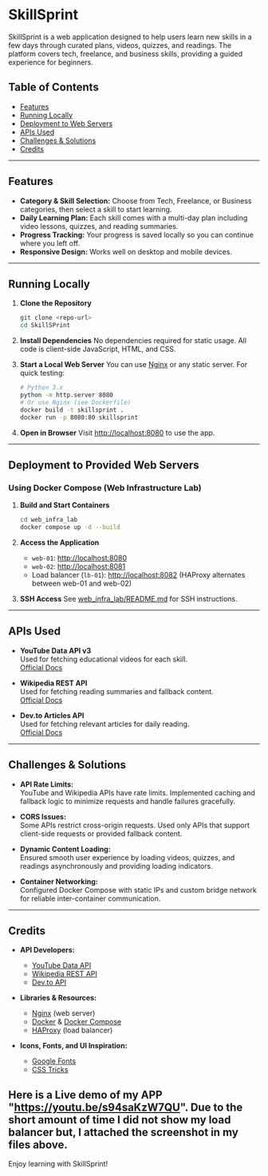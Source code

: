 # SkillSprint

SkillSprint is a web application designed to help users learn new skills in a few days through curated plans, videos, quizzes, and readings. The platform covers tech, freelance, and business skills, providing a guided experience for beginners.

## Table of Contents

- [Features](#features)
- [Running Locally](#running-locally)
- [Deployment to Web Servers](#deployment-to-web-servers)
- [APIs Used](#apis-used)
- [Challenges & Solutions](#challenges--solutions)
- [Credits](#credits)

---

## Features

- **Category & Skill Selection:** Choose from Tech, Freelance, or Business categories, then select a skill to start learning.
- **Daily Learning Plan:** Each skill comes with a multi-day plan including video lessons, quizzes, and reading summaries.
- **Progress Tracking:** Your progress is saved locally so you can continue where you left off.
- **Responsive Design:** Works well on desktop and mobile devices.

---

## Running Locally

1. **Clone the Repository**
   ```bash
   git clone <repo-url>
   cd SkillSPrint
   ```

2. **Install Dependencies**
   No dependencies required for static usage. All code is client-side JavaScript, HTML, and CSS.

3. **Start a Local Web Server**
   You can use [Nginx](https://nginx.org/) or any static server. For quick testing:
   ```bash
   # Python 3.x
   python -m http.server 8080
   # Or use Nginx (see Dockerfile)
   docker build -t skillsprint .
   docker run -p 8080:80 skillsprint
   ```

4. **Open in Browser**
   Visit [http://localhost:8080](http://localhost:8080) to use the app.

---

## Deployment to Provided Web Servers

### Using Docker Compose (Web Infrastructure Lab)

1. **Build and Start Containers**
   ```bash
   cd web_infra_lab
   docker compose up -d --build
   ```

2. **Access the Application**
   - `web-01`: [http://localhost:8080](http://localhost:8080)
   - `web-02`: [http://localhost:8081](http://localhost:8081)
   - Load balancer (`lb-01`): [http://localhost:8082](http://localhost:8082) (HAProxy alternates between web-01 and web-02)

3. **SSH Access**
   See [web_infra_lab/README.md](web_infra_lab/README.md) for SSH instructions.

---

## APIs Used

- **YouTube Data API v3**  
  Used for fetching educational videos for each skill.  
  [Official Docs](https://developers.google.com/youtube/v3/docs/search)

- **Wikipedia REST API**  
  Used for fetching reading summaries and fallback content.  
  [Official Docs](https://www.mediawiki.org/wiki/API:REST_API)

- **Dev.to Articles API**  
  Used for fetching relevant articles for daily reading.  
  [Official Docs](https://developers.forem.com/api)

---

## Challenges & Solutions

- **API Rate Limits:**  
  YouTube and Wikipedia APIs have rate limits. Implemented caching and fallback logic to minimize requests and handle failures gracefully.

- **CORS Issues:**  
  Some APIs restrict cross-origin requests. Used only APIs that support client-side requests or provided fallback content.

- **Dynamic Content Loading:**  
  Ensured smooth user experience by loading videos, quizzes, and readings asynchronously and providing loading indicators.

- **Container Networking:**  
  Configured Docker Compose with static IPs and custom bridge network for reliable inter-container communication.

---

## Credits

- **API Developers:**  
  - [YouTube Data API](https://developers.google.com/youtube/v3)  
  - [Wikipedia REST API](https://www.mediawiki.org/wiki/API:REST_API)  
  - [Dev.to API](https://developers.forem.com/api)

- **Libraries & Resources:**  
  - [Nginx](https://nginx.org/) (web server)
  - [Docker](https://www.docker.com/) & [Docker Compose](https://docs.docker.com/compose/)
  - [HAProxy](http://www.haproxy.org/) (load balancer)

- **Icons, Fonts, and UI Inspiration:**  
  - [Google Fonts](https://fonts.google.com/)
  - [CSS Tricks](https://css-tricks.com/)

Here is a Live demo of my APP "https://youtu.be/s94saKzW7QU". Due to the short amount of time I did not show my load balancer but, I attached the screenshot in my files above.
---

Enjoy learning with SkillSprint!
